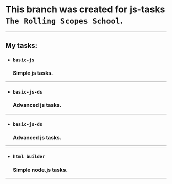 # This branch was created for js-tasks `The Rolling Scopes School`.

---

## My tasks:

- ### `basic-js`

  ### Simple js tasks.

---

- ### `basic-js-ds`

  ### Advanced js tasks.

---

- ### `basic-js-ds`

  ### Advanced js tasks.

---

- ### `html builder`

  ### Simple node.js tasks.

---